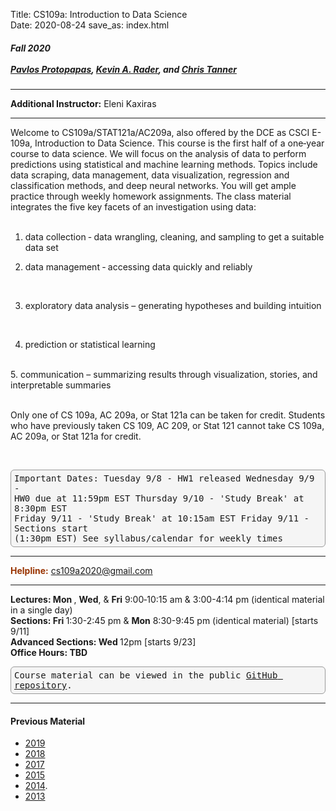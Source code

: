 Title: CS109a: Introduction to Data Science <br>
Date: 2020-08-24
save_as: index.html


<h5>
Fall 2020 <br><br>
<a href="https://iacs.seas.harvard.edu/people/pavlos-protopapas">Pavlos Protopapas</a>,  <a href='https://statistics.fas.harvard.edu/people/kevin-rader'>Kevin A. Rader</a>, and <a href="https://iacs.seas.harvard.edu/people/chris-tanner">Chris Tanner</a></h5>

<hr>

<style>
pre {
  background-color: #F5F5F5;
  display: block;
  font-family: monospace;
  font-size: 14px;
  white-space: pre;
  border-color: #999999;
  border-width: 1px;
  border-style: solid;
  border-radius: 6px;
  margin: 1em 0;
  padding: 5px;
  white-space: pre-wrap;
}

.containerMain {
    display: flex;
    width: 100%;
    height: 300px;
}

.contentA {
    flex: 1;
    flex-direction:column;
 }

.contentB {
    flex: 3;
  }
</style>
<p><strong>Additional Instructor:</strong>  Eleni Kaxiras</p>
<hr>


<p>Welcome to CS109a/STAT121a/AC209a, also offered by the DCE as CSCI E-109a, Introduction to Data Science. This course is the first half of a one‐year course to data science. We will focus on the analysis of data to perform predictions using statistical and machine learning methods. Topics include data scraping, data management, data visualization, regression and classification methods, and deep neural networks. You will get ample practice through weekly homework assignments. The class material integrates the five key facets of an investigation using data:
<br/><br/>

1. data collection ‐ data wrangling, cleaning, and sampling to get a suitable data set <br>

2. data management ‐ accessing data quickly and reliably
<br>

3. exploratory data analysis – generating hypotheses and building intuition
<br>

4. prediction or statistical learning
<br>
5. communication – summarizing results through visualization, stories, and interpretable summaries
<br/> <br/>


Only one of CS 109a, AC 209a, or Stat 121a can be taken for credit. Students who have previously taken CS 109, AC 209, or Stat 121 cannot take CS 109a, AC 209a, or Stat 121a for credit.

<br><pre>Important Dates:
Tuesday 9/8 - HW1 released
Wednesday 9/9 - HW0 due at 11:59pm EST
Thursday 9/10 - 'Study Break' at 8:30pm EST
Friday 9/11 - 'Study Break' at 10:15am EST
Friday 9/11 - Sections start (1:30pm EST) See syllabus/calendar for weekly times
</pre>
<hr>
<span style="color: #993300;"><strong>Helpline:</strong></span> <a href="mailto:cs109a2020@gmail.com">cs109a2020@gmail.com</a>
<br/>

<hr>


<strong>Lectures: Mon </strong>, <strong>Wed</strong>, & <strong>Fri</strong> 9:00‐10:15 am & 3:00-4:14 pm (identical material in a single day)
<br/>
<strong>Sections: Fri </strong> 1:30-2:45 pm & <strong>Mon</strong> 8:30-9:45 pm (identical material) [starts 9/11]
<br/>
<strong>Advanced Sections: Wed </strong> 12pm [starts 9/23]
<br/>
<strong>Office Hours: TBD </strong>
<br/>


<pre>Course material can be viewed in the public <a href="https://github.com/Harvard-IACS/2020-CS109A/tree/master/content">GitHub repository</a>.</pre>

<hr>
<h4>Previous Material</h4>
<ul>
<li><a href="http://harvard-iacs.github.io/2019-CS109A">2019</a></li>
<li><a href="http://harvard-iacs.github.io/2018-CS109A">2018</a></li>
<li><a href="http://harvard-iacs.github.io/2017-CS109A">2017</a></li>
<li><a href="http://cs109.github.io/2015">2015</a></li>
<li><a href="http://cs109.github.io/2014/index.html">2014</a>.</li>
<li><a href="https://github.com/cs109/content">2013</a></li>
</ul>

